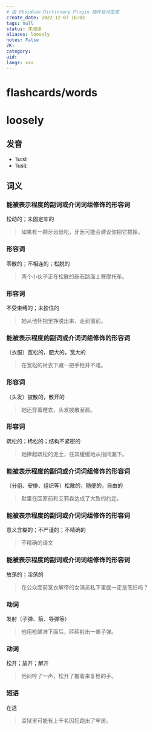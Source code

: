 ```yaml
---
# 由 Obsidian Dictionary Plugin 插件自动生成
create_date: 2022-12-07 16:02
tags: null
status: 未阅读 
aliases: loosely
notes: False
ZK: 
category: 
uid: 
langr: xxx
---
```

# flashcards/words

# loosely

## 发音

- ˈlu:sli
- ˈluslɪ

## 词义

### 能被表示程度的副词或介词词组修饰的形容词

松动的；未固定牢的

> 如果有一颗牙齿很松，牙医可能会建议你把它拔掉。

### 形容词

零散的；不相连的；松脱的

> 两个小伙子正在松散的砾石路面上赛摩托车。

### 形容词

不受束缚的；未拴住的

> 她从他怀抱里挣脱出来，走到窗前。

### 能被表示程度的副词或介词词组修饰的形容词

（衣服）宽松的，肥大的，宽大的

> 在宽松的衬衣下藏一把手枪并不难。

### 形容词

（头发）披散的，散开的

> 她还穿着睡衣，头发披散至肩。

### 形容词

疏松的；稀松的；结构不紧密的

> 她捧起疏松的泥土，任其缓缓地从指间漏下。

### 能被表示程度的副词或介词词组修饰的形容词

（分组、安排、组织等）松散的，随便的，自由的

> 默里在回家前和艾莉森达成了大致的约定。

### 能被表示程度的副词或介词词组修饰的形容词

意义含糊的；不严谨的；不精确的

> 不精确的译文

### 能被表示程度的副词或介词词组修饰的形容词

放荡的；淫荡的

> 在公众面前宽衣解带的女演员私下里就一定是荡妇吗？

### 动词

发射（子弹、箭、导弹等）

> 他用枪瞄准下面后，砰砰射出一串子弹。

### 动词

松开；放开；解开

> 他闷哼了一声，松开了握着来复枪的手。

### 短语

在逃

> 监狱里可能有上千名囚犯跑出了牢房。



